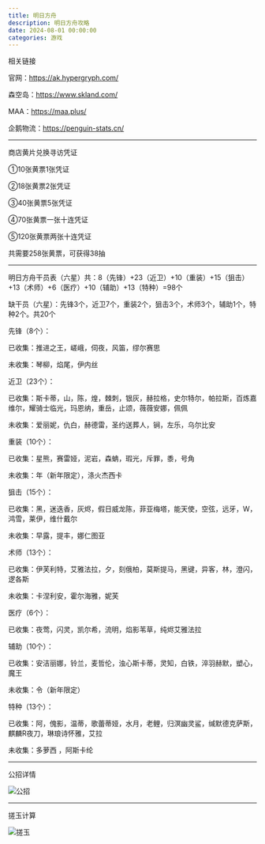 ```yaml
---
title: 明日方舟
description: 明日方舟攻略
date: 2024-08-01 00:00:00
categories: 游戏
---
```

相关链接

官网：https://ak.hypergryph.com/

森空岛：https://www.skland.com/

MAA：https://maa.plus/

企鹅物流：https://penguin-stats.cn/

---

商店黄片兑换寻访凭证

①10张黄票1张凭证

②18张黄票2张凭证

③40张黄票5张凭证

④70张黄票一张十连凭证

⑤120张黄票两张十连凭证

共需要258张黄票，可获得38抽

---

明日方舟干员表（六星）共：8（先锋）+23（近卫）+10（重装）+15（狙击）+13（术师）+6（医疗）+10（辅助）+13（特种）=98个

缺干员（六星）：先锋3个，近卫7个，重装2个，狙击3个，术师3个，辅助1个，特种2个。共20个

先锋（8个）：

已收集：推进之王，嵯峨，伺夜，风笛，缪尔赛思

未收集：琴柳，焰尾，伊内丝

近卫（23个）：

已收集：斯卡蒂，山，陈，煌，棘刺，银灰，赫拉格，史尔特尔，帕拉斯，百炼嘉维尔，耀骑士临光，玛恩纳，重岳，止颂，薇薇安娜，佩佩

未收集：爱丽妮，仇白，赫德雷，圣约送葬人，锏，左乐，乌尔比安

重装（10个）：

已收集：星熊，赛雷娅，泥岩，森蚺，瑕光，斥罪，黍，号角

未收集：年（新年限定），涤火杰西卡

狙击（15个）：

已收集：黑，迷迭香，灰烬，假日威龙陈，菲亚梅塔，能天使，空弦，远牙，W，鸿雪，莱伊，维什戴尔

未收集：早露，提丰，娜仁图亚

术师（13个）：

已收集：伊芙利特，艾雅法拉，夕，刻俄柏，莫斯提马，黑键，异客，林，澄闪，逻各斯

未收集：卡涅利安，霍尔海雅，妮芙

医疗（6个）：

已收集：夜莺，闪灵，凯尔希，流明，焰影苇草，纯烬艾雅法拉

辅助（10个）：

已收集：安洁丽娜，铃兰，麦哲伦，浊心斯卡蒂，灵知，白铁，淬羽赫默，塑心，魔王

未收集：令（新年限定）

特种（13个）：

已收集：阿，傀影，温蒂，歌蕾蒂娅，水月，老鲤，归溟幽灵鲨，缄默德克萨斯，麒麟R夜刀，琳琅诗怀雅，艾拉

未收集：多萝西 ，阿斯卡纶

---

公招详情

![公招](公招.png)

---

搓玉计算

![搓玉](搓玉.jpg)